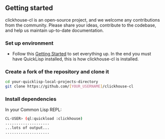 ## Getting started

clickhouse-cl is an open-source project, and we welcome any contributions from the community. Please share your ideas, contribute to the codebase, and help us maintain up-to-date documentation.

### Set up environment

- Follow this [Getting Started](https://lisp-lang.org/learn/getting-started/) to set everything up. In the end you must have QuickLisp installed, this is how clickhouse-cl is installed.

### Create a fork of the repository and clone it

```bash
cd your-quicklisp-local-projects-directory
git clone https://github.com/[YOUR_USERNAME]/clickhouse-cl
```

### Install dependencies

In your Common Lisp REPL:

```bash
CL-USER> (ql:quickload :clickhouse)
....................
...lots of output...
....................
```
